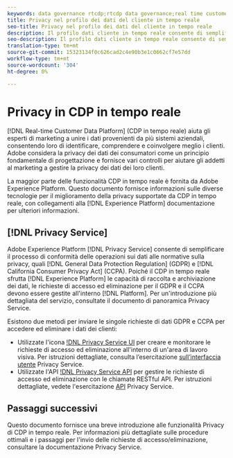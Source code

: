 ```yaml
---
keywords: data governance rtcdp;rtcdp data governance;real time customer data profile data governance;privacy rtcdp;rtcdp privacy
title: Privacy nel profilo dei dati del cliente in tempo reale
seo-title: Privacy nel profilo dei dati del cliente in tempo reale
description: Il profilo dati cliente in tempo reale consente di semplificare il processo di mantenimento delle operazioni sui dati conformi alle normative sulla privacy.
seo-description: Il profilo dati cliente in tempo reale consente di semplificare il processo di mantenimento delle operazioni sui dati conformi alle normative sulla privacy.
translation-type: tm+mt
source-git-commit: 15323134f0c626cad2c4e90b3e1c0662cf7e57dd
workflow-type: tm+mt
source-wordcount: '304'
ht-degree: 0%

---
```



# Privacy in CDP in tempo reale

[!DNL Real-time Customer Data Platform] (CDP in tempo reale) aiuta gli esperti di marketing a unire i dati provenienti da più sistemi aziendali, consentendo loro di identificare, comprendere e coinvolgere meglio i clienti.  Adobe considera la privacy dei dati dei consumatori come un principio fondamentale di progettazione e fornisce vari controlli per aiutare gli addetti al marketing a gestire la privacy dei dati dei loro clienti.

La maggior parte delle funzionalità CDP in tempo reale è fornita da Adobe Experience Platform. Questo documento fornisce informazioni sulle diverse tecnologie per il miglioramento della privacy supportate da CDP in tempo reale, con collegamenti alla [!DNL Experience Platform] documentazione per ulteriori informazioni.

## [!DNL Privacy Service]

Adobe Experience Platform [!DNL Privacy Service] consente di semplificare il processo di conformità delle operazioni sui dati alle normative sulla privacy, quali [!DNL General Data Protection Regulation] (GDPR) e [!DNL California Consumer Privacy Act] (CCPA). Poiché il CDP in tempo reale sfrutta [!DNL Experience Platform] le capacità di raccolta e archiviazione dei dati, le richieste di accesso ed eliminazione per il GDPR e il CCPA devono essere gestite all&#39;interno [!DNL Platform]. Per un&#39;introduzione più dettagliata del servizio, consultate il documento di panoramica [](../../privacy-service/home.md) Privacy Service.

Esistono due metodi per inviare le singole richieste di dati GDPR e CCPA per accedere ed eliminare i dati dei clienti:

* Utilizzate l&#39;icona [!DNL Privacy Service UI](https://gdprui.cloud.adobe.io/) per creare e monitorare le richieste di accesso ed eliminazione all&#39;interno di un&#39;area di lavoro visiva. Per istruzioni dettagliate, consulta l’esercitazione [sull’interfaccia utente](../../privacy-service/ui/overview.md) Privacy Service.
* Utilizzate l&#39;API [!DNL Privacy Service API](https://www.adobe.io/apis/experienceplatform/home/api-reference.html#!acpdr/swagger-specs/privacy-service.yaml) per gestire le richieste di accesso ed eliminazione con le chiamate RESTful API. Per istruzioni dettagliate, vedete l&#39;esercitazione [API](../../privacy-service/api/getting-started.md) Privacy Service.

<!-- (Capability will not be available for November GA) 
## Opt-out capabilities

Real-time CDP provides two types of consumer opt-out capabilities:

1. **General opt-out**: (Waiting on info)
1. **Segment-level opt-out of sale**: Opt-out of sale requests are captured using the Profile Privacy mixin (see the section on "Handling opt-out requests" in the [Real-time Customer Profile overview](../../profile/home.md) for more information). Using this, you can exclude users who have opted out from a segment using boolean logic ("AND NOT") in the segment predicate.
-->

## Passaggi successivi

Questo documento fornisce una breve introduzione alle funzionalità Privacy di CDP in tempo reale. Per informazioni più dettagliate sulle procedure ottimali e i passaggi per l&#39;invio delle richieste di accesso/eliminazione, consultare la documentazione [](../../privacy-service/home.md)Privacy Service.